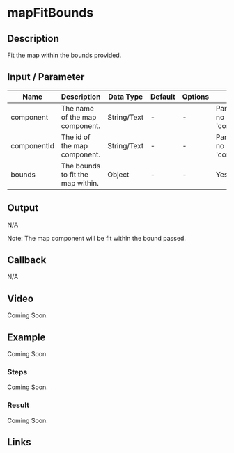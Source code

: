 # mapFitBounds

## Description

Fit the map within the bounds provided.

## Input / Parameter

| Name | Description | Data Type | Default | Options | Required |
| ------ | ------ | ------ | ------ | ------ | ------ |
| component | The name of the map component. | String/Text | - | - | Partial (Yes if no 'componentId'.) |
| componentId | The id of the map component. | String/Text | - | - | Partial (Yes if no 'component'.) |
| bounds | The bounds to fit the map within. | Object | - | - | Yes |

## Output

N/A

Note: The map component will be fit within the bound passed.

## Callback

N/A

## Video

Coming Soon.

<!-- Format: [![Video]({image-path}?raw=true)]({url-link}) -->

## Example

Coming Soon.

<!-- Share a scenario, like a user requirements. -->

### Steps

Coming Soon.

<!-- Show the steps and share some screenshots.

1. .....

Format: ![]({image-path}?raw=true) -->

### Result

Coming Soon.

<!-- Explain the output.

Format: ![]({image-path}?raw=true) -->

## Links